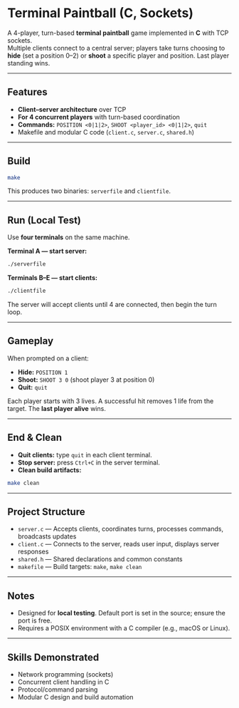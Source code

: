 # Terminal Paintball (C, Sockets)

A 4-player, turn-based **terminal paintball** game implemented in **C** with TCP sockets.  
Multiple clients connect to a central server; players take turns choosing to **hide** (set a position 0–2) or **shoot** a specific player and position. Last player standing wins.

---

## Features
- **Client–server architecture** over TCP
- **For 4 concurrent players** with turn-based coordination
- **Commands:** `POSITION <0|1|2>`, `SHOOT <player_id> <0|1|2>`, `quit`
- Makefile and modular C code (`client.c`, `server.c`, `shared.h`)

---

## Build
```bash
make
```

This produces two binaries: `serverfile` and `clientfile`.

---

## Run (Local Test)
Use **four terminals** on the same machine.

**Terminal A — start server:**
```bash
./serverfile
```

**Terminals B–E — start clients:**
```bash
./clientfile
```

The server will accept clients until 4 are connected, then begin the turn loop.

---

## Gameplay
When prompted on a client:
- **Hide:** `POSITION 1`
- **Shoot:** `SHOOT 3 0`  (shoot player 3 at position 0)
- **Quit:** `quit`

Each player starts with 3 lives. A successful hit removes 1 life from the target. The **last player alive** wins.

---

## End & Clean
- **Quit clients:** type `quit` in each client terminal.
- **Stop server:** press `Ctrl+C` in the server terminal.
- **Clean build artifacts:**
```bash
make clean
```

---

## Project Structure
- `server.c` — Accepts clients, coordinates turns, processes commands, broadcasts updates
- `client.c` — Connects to the server, reads user input, displays server responses
- `shared.h` — Shared declarations and common constants
- `makefile` — Build targets: `make`, `make clean`

---

## Notes
- Designed for **local testing**. Default port is set in the source; ensure the port is free.
- Requires a POSIX environment with a C compiler (e.g., macOS or Linux).

---

## Skills Demonstrated
- Network programming (sockets)
- Concurrent client handling in C
- Protocol/command parsing
- Modular C design and build automation
